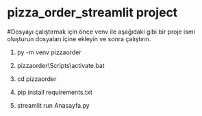 # pizza_order_streamlit project

#Dosyayı çalıştırmak için  önce  venv ile aşağıdaki gibi bir proje ismi oluşturun dosyaları içine ekleyin ve sonra çalıştırın.

1) py -m venv pizzaorder

2) pizzaorder\Scripts\activate.bat

3) cd pizzaorder
 
5) pip install requirements.txt

6) streamlit run Anasayfa.py

